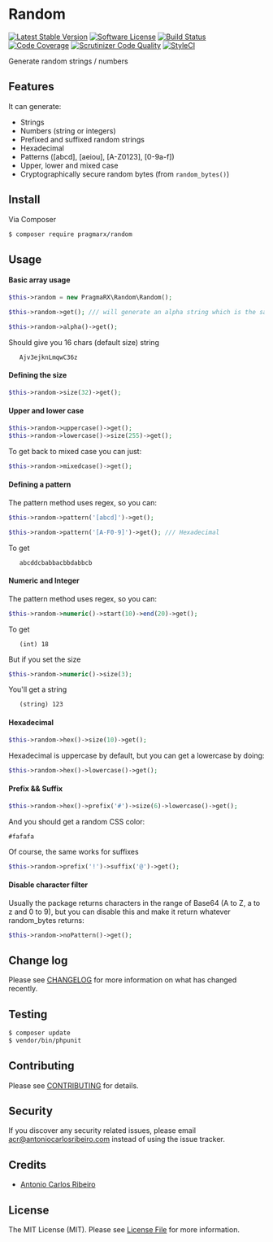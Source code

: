 # Random

[![Latest Stable Version](https://img.shields.io/packagist/v/pragmarx/random.svg?style=flat-square)](https://packagist.org/packages/pragmarx/random)
[![Software License][ico-license]](LICENSE.md)
[![Build Status](https://scrutinizer-ci.com/g/antonioribeiro/random/badges/build.png?b=master)](https://scrutinizer-ci.com/g/antonioribeiro/random/build-status/master)
[![Code Coverage](https://scrutinizer-ci.com/g/antonioribeiro/random/badges/coverage.png?b=master)](https://scrutinizer-ci.com/g/antonioribeiro/random/?branch=master)
[![Scrutinizer Code Quality](https://scrutinizer-ci.com/g/antonioribeiro/random/badges/quality-score.png?b=master)](https://scrutinizer-ci.com/g/antonioribeiro/random/?branch=master)
[![StyleCI](https://styleci.io/repos/103568219/shield)](https://styleci.io/repos/103568219)

Generate random strings / numbers

## Features

It can generate:

- Strings
- Numbers (string or integers)
- Prefixed and suffixed random strings
- Hexadecimal
- Patterns ([abcd], [aeiou], [A-Z0123], [0-9a-f])
- Upper, lower and mixed case
- Cryptographically secure random bytes (from `random_bytes()`)

## Install

Via Composer

``` bash
$ composer require pragmarx/random
```

## Usage

#### Basic array usage

``` php
$this->random = new PragmaRX\Random\Random();

$this->random->get(); /// will generate an alpha string which is the same of

$this->random->alpha()->get();
```

Should give you 16 chars (default size) string 

``` text
   Ajv3ejknLmqwC36z
```

#### Defining the size

``` php
$this->random->size(32)->get();
```

#### Upper and lower case

``` php
$this->random->uppercase()->get();
$this->random->lowercase()->size(255)->get();
```

To get back to mixed case you can just:

``` php
$this->random->mixedcase()->get();
```

#### Defining a pattern

The pattern method uses regex, so you can:

``` php
$this->random->pattern('[abcd]')->get();

$this->random->pattern('[A-F0-9]')->get(); /// Hexadecimal
```

To get

``` text
   abcddcbabbacbbdabbcb
```

#### Numeric and Integer 

The pattern method uses regex, so you can:

``` php
$this->random->numeric()->start(10)->end(20)->get();
```

To get

``` text
   (int) 18
```

But if you set the size 

``` php
$this->random->numeric()->size(3);
```

You'll get a string

``` text
   (string) 123
```

#### Hexadecimal 

``` php
$this->random->hex()->size(10)->get();
```

Hexadecimal is uppercase by default, but you can get a lowercase by doing:

``` php
$this->random->hex()->lowercase()->get();
```

#### Prefix && Suffix 

``` php
$this->random->hex()->prefix('#')->size(6)->lowercase()->get();
```

And you should get a random CSS color: 

``` text
#fafafa
```

Of course, the same works for suffixes 

``` php
$this->random->prefix('!')->suffix('@')->get();
```

#### Disable character filter 

Usually the package returns characters in the range of Base64 (A to Z, a to z and 0 to 9), but you can disable this and make it return whatever random_bytes returns: 

``` php
$this->random->noPattern()->get();
```

## Change log

Please see [CHANGELOG](CHANGELOG.md) for more information on what has changed recently.

## Testing

``` bash
$ composer update
$ vendor/bin/phpunit
```

## Contributing

Please see [CONTRIBUTING](CONTRIBUTING.md) for details.

## Security

If you discover any security related issues, please email acr@antoniocarlosribeiro.com instead of using the issue tracker.

## Credits

- [Antonio Carlos Ribeiro][link-author]

## License

The MIT License (MIT). Please see [License File](LICENSE.md) for more information.


[ico-version]: https://img.shields.io/packagist/v/pragmarx/recovery.svg?style=flat-square
[ico-license]: https://img.shields.io/badge/license-MIT-brightgreen.svg?style=flat-square
[ico-travis]: https://img.shields.io/travis/pragmarx/recovery/master.svg?style=flat-square
[ico-scrutinizer]: https://img.shields.io/scrutinizer/coverage/g/pragmarx/recovery.svg?style=flat-square
[ico-code-quality]: https://img.shields.io/scrutinizer/g/pragmarx/recovery.svg?style=flat-square
[ico-downloads]: https://img.shields.io/packagist/dt/pragmarx/recovery.svg?style=flat-square

[link-packagist]: https://packagist.org/packages/pragmarx/recovery
[link-travis]: https://travis-ci.org/pragmarx/recovery
[link-scrutinizer]: https://scrutinizer-ci.com/g/pragmarx/recovery/code-structure
[link-code-quality]: https://scrutinizer-ci.com/g/pragmarx/recovery
[link-downloads]: https://packagist.org/packages/pragmarx/recovery
[link-author]: https://github.com/antonioribeiro
[link-contributors]: ../../contributors
